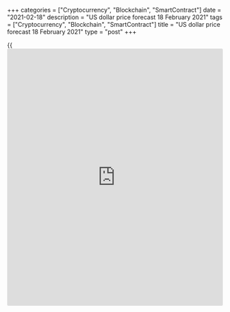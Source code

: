 +++
categories = ["Cryptocurrency", "Blockchain", "SmartContract"]
date = "2021-02-18"
description = "US dollar price forecast 18 February 2021"
tags = ["Cryptocurrency", "Blockchain", "SmartContract"]
title = "US dollar price forecast 18 February 2021"
type = "post"
+++

{{<iframe id="large-banner" src="https://www.bounty.group/#slide=25.0" width="100%" height="600" scrolling="no" style="border: 0px solid rgb(216, 221, 230); border-radius: 3px;">}}

2021-02-18

2021-02-18

How to manage the dollar smile? Forecast as of 18.02.2021Dmitri
Demidenko

Europe faces a recession while the USA creates new jobs and companies.
The US GDP could be up 9.5%, while the euro area could slide into a
double-dip recession. Naturally, the [EURUSD][1] is declining. How long
will the correction last? Let us discuss the Forex outlook and make up a
trading plan.

## Weekly US dollar fundamental forecast

The market economy is based on immunity – its ability to independently
cope with the emerging troubles while the administrative economy is
similar to chemotherapy. There is a chance of a cure for the disease,
but it is unknown how other organs will react to the medicine. The US
approach to managing the pandemic is tighter but also more flexible than
that of the euro area. The Eu governments prohibit layoffs and
bankruptcy, creating the possibility of zombie companies emerging. The
US helps those who can really do it to survive. Different strategies
increase the divergence in the economic growth, which still encourages
the [EURUSD][1] bears.

The euro-area economies are still locked down while the US is creating
new companies and new jobs. These circumstances revive the dollar smile
theory. The dollar smile theory suggests the greenback's strengthening
in response to the recession due to [investor](https://www.fintechee.com/tutorial-for-forex-trading/investor-mode/)s’ demand for safe-havens in
the first stage, the dollar weakening in the second stage amid the Fed’s
aggressive monetary expansion, and, finally, the USD growth in the third
stage due to the different recovery rates of the US GDP and its global
peers. Looking at the European lockdown, the EU administrative methods
of the pandemic management and the US positive economic data, it seems
that the dollar is entering the third stage.

U.S. retail sales surged in January by the most in seven months (+5.3%
Y-o-Y) amid the massive fiscal stimulus under Donald Trump. Joe Biden is
willing to increase the financial assistance to the economy, which
suggests the US GDP should rebound already in the first quarter. Atlanta
Fed GDPNow model signals that the US GDP will expand by 9.5%, which is
significantly higher than its forecast of + 4.5% a week ago.

### Dynamics of US retail sales



 _Source_ _: Bloomberg_

The economy is growing, inflationary expectations are growing, and
Treasury yields are growing. All the necessary conditions are emerging
for the normalization of the Fed's monetary [policy](https://www.fintechee.com/policy/). The first step
should be to cut the asset purchase program by $ 120 billion a month,
the hints at which strengthened the greenback in January. Jerome Powell
discouraged the dollar bulls by stating that the Fed is unwilling to
repeat the errors that resulted in the taper tantrum in 2013. However,
the question of a pullback on the US QE is still open. In the minutes of
the FOMC January meeting, officials noted that it would take some time
before the QE reduction conditions are met.

It would seem that the growing popularity of the dollar smile theory
should break the [EURUSD][1] uptrend or at least result in a deep
correction down. The matter is that this theory is not the only one.
China, the USA, and the euro area are all in the same boat because of
the pandemic, and the success of the US economy could ultimately press
the greenback down.

### Weekly [EURUSD][1] trading plan

I believe both theories are viable. The latter will work out if there
are signs of the euro-area economic recovery. These signs can well
emerge from Germany’s and euro-area PMI data for February. If the euro-
area economic data change positively, it will be relevant to buy the
[EURUSD][1] on the breakouts of the resistances at 1.2065, 1.2085 and
1.2095.



## Price chart of EURUSD in real time mode

The content of this article reflects the author’s opinion and does not
necessarily reflect the official position of LiteForex. The material
published on this page is provided for informational purposes only and
should not be considered as the provision of investment advice for the
purposes of Directive 2004/39/EC.

Rate this article:

{{value}}

( {{count}} {{title}} )

   1. my.liteforex.com/trading/chart?symbol=EURUSD&returnUrl=true